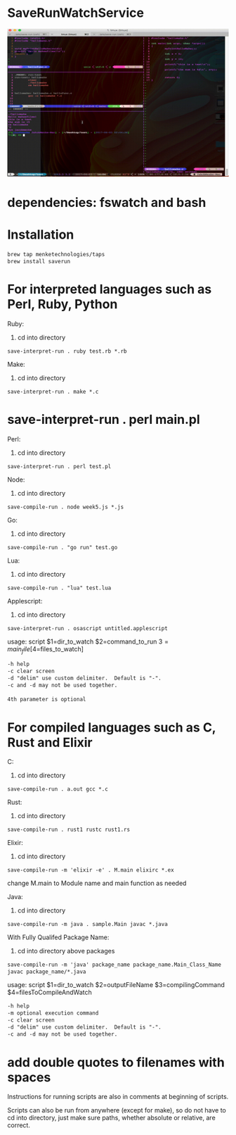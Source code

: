 # SaveRunWatchService

![example run](/out.gif?raw=true) <!-- .element width=100%" height="100%" -->

# dependencies: fswatch and bash

# Installation
```
brew tap menketechnologies/taps
brew install saverun
```

# For interpreted languages such as Perl, Ruby, Python
Ruby:
1. cd into directory
```
save-interpret-run . ruby test.rb *.rb
```
Make:
1. cd into directory
```
save-interpret-run . make *.c
```
# save-interpret-run . perl main.pl





Perl:
1. cd into directory
```
save-interpret-run . perl test.pl
```
Node:
1. cd into directory
```
save-compile-run . node week5.js *.js
```
Go:
1. cd into directory
```
save-compile-run . "go run" test.go
```
Lua:
1. cd into directory
```
save-compile-run . "lua" test.lua
```

Applescript:
1. cd into directory
```
save-interpret-run . osascript untitled.applescript
```

usage:
	script $1=dir_to_watch $2=command_to_run $3=main_file [$4=files_to_watch]

	-h help
	-c clear screen
	-d "delim" use custom delimiter.  Default is "-".
	-c and -d may not be used together.

	4th parameter is optional

# For compiled languages such as C, Rust and Elixir
C:
1. cd into directory
```
save-compile-run . a.out gcc *.c
```
Rust:
1. cd into directory
```
save-compile-run . rust1 rustc rust1.rs 
```
Elixir:
1. cd into directory
```
save-compile-run -m 'elixir -e' . M.main elixirc *.ex 
```
change M.main to Module name and main function as needed

Java:
1. cd into directory
```
save-compile-run -m java . sample.Main javac *.java 
```
With Fully Qualifed Package Name:
1. cd into directory above packages
```
save-compile-run -m 'java' package_name package_name.Main_Class_Name javac package_name/*.java
```

usage:
	script $1=dir_to_watch $2=outputFileName $3=compilingCommand $4=filesToCompileAndWatch

	-h help
	-m optional execution command
	-c clear screen
	-d "delim" use custom delimiter.  Default is "-".
	-c and -d may not be used together.


# add double quotes to filenames with spaces

Instructions for running scripts are also in comments at beginning of scripts.

Scripts can also be run from anywhere (except for make), so do not have to cd into directory, just make sure paths, whether absolute or relative, are correct.



